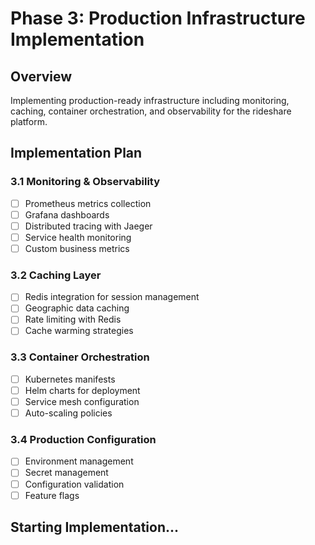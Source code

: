 # Phase 3: Production Infrastructure Implementation

## Overview
Implementing production-ready infrastructure including monitoring, caching, container orchestration, and observability for the rideshare platform.

## Implementation Plan

### 3.1 Monitoring & Observability
- [ ] Prometheus metrics collection
- [ ] Grafana dashboards
- [ ] Distributed tracing with Jaeger
- [ ] Service health monitoring
- [ ] Custom business metrics

### 3.2 Caching Layer
- [ ] Redis integration for session management
- [ ] Geographic data caching
- [ ] Rate limiting with Redis
- [ ] Cache warming strategies

### 3.3 Container Orchestration
- [ ] Kubernetes manifests
- [ ] Helm charts for deployment
- [ ] Service mesh configuration
- [ ] Auto-scaling policies

### 3.4 Production Configuration
- [ ] Environment management
- [ ] Secret management
- [ ] Configuration validation
- [ ] Feature flags

## Starting Implementation...
